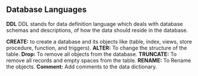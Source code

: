 ## Database Languages
**DDL**
DDL stands for data definition language which deals with database schemas and descriptions, of how the data should reside in the database.

**CREATE:** to create a database and its objects like (table, index, views, store procedure, function, and triggers).
**ALTER:** To change the structure of the table.
**Drop:** To remove all objects from the database.
**TRUNCATE:** To remove all records and empty spaces from the table.
**RENAME:** To Rename the objects.
**Comment:** Add comments to the data dictionary.


